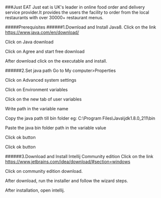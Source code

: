 ###Just EAT
Just eat is UK's leader in online food order and delivery service provider.It provides the users the facility to order from the local restaurants with over 30000+ restaurant menus.

#####Prerequisites
 ######1.Download and Install Java8.
   Click on the link https://www.java.com/en/download/
   
   Click on Java download
   
   Click on Agree and start free download
   
   After download click on the executable and install.
   
 ######2.Set java path
   Go to My computer>Properties
   
   Click on Advanced system settings
   
   Click on Environment variables
   
   Click on the new tab of user variables
   
   Write path in the variable name
   
   Copy the java path till bin folder
   eg: C:\Program Files\Java\jdk1.8.0_211\bin
   
   Paste the java bin folder path in the variable value
   
   Click ok button
   
   Click ok button
   
 ######3.Download and Install Intellij Community edition
   Click on the link https://www.jetbrains.com/idea/download/#section=windows
   
   Click on community edition download.
   
   After download, run the installer and follow the wizard steps.
   
   After installation, open intellij. 
      
    